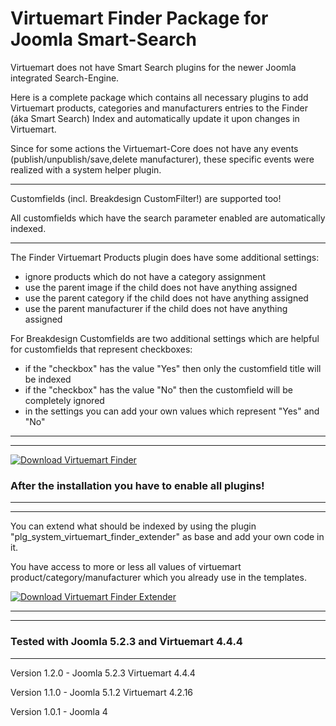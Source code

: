 # Virtuemart Finder Package for Joomla Smart-Search

Virtuemart does not have Smart Search plugins for the newer Joomla integrated Search-Engine.

Here is a complete package which contains all necessary plugins to add Virtuemart products, categories and manufacturers entries to the Finder (áka Smart Search) Index and automatically update it upon changes in Virtuemart.

Since for some actions the Virtuemart-Core does not have any events (publish/unpublish/save,delete manufacturer), these specific events were realized with a system helper plugin.

---

Customfields (incl. Breakdesign CustomFilter!) are supported too!

All customfields which have the search parameter enabled are automatically indexed.

---

The Finder Virtuemart Products plugin does have some additional settings:

- ignore products which do not have a category assignment
- use the parent image if the child does not have anything assigned
- use the parent category if the child does not have anything assigned
- use the parent manufacturer if the child does not have anything assigned

For Breakdesign Customfields are two additional settings which are helpful for customfields that represent checkboxes:

- if the "checkbox" has the value "Yes" then only the customfield title will be indexed
- if the "checkbox" has the value "No" then the customfield will be completely ignored
- in the settings you can add your own values which represent "Yes" and "No"

---
---

[![Download Virtuemart Finder](https://img.shields.io/github/v/release/Dudebaker/Virtuemart-Finder?logo=github&label=Download%20Virtuemart%20Finder&color=blueviolet&style=for-the-badge)](https://github.com/Dudebaker/Virtuemart-Finder/releases/download/v1.2.0/pkg_virtuemart_finder.zip)

### After the installation you have to enable all plugins!

---
---

You can extend what should be indexed by using the plugin "plg_system_virtuemart_finder_extender" as base and add your own code in it. 

You have access to more or less all values of virtuemart product/category/manufacturer which you already use in the templates.

[![Download Virtuemart Finder Extender](https://img.shields.io/badge/Download_Virtuemart_Finder_Extender-v1.0.0-blue?style=for-the-badge&logo=github)](https://github.com/Dudebaker/Virtuemart-Finder/releases/download/v1.2.0/plg_system_virtuemart_finder_extender.zip)

---
---

### Tested with Joomla 5.2.3 and Virtuemart 4.4.4

---

Version 1.2.0 - Joomla 5.2.3 Virtuemart 4.4.4

Version 1.1.0 - Joomla 5.1.2 Virtuemart 4.2.16

Version 1.0.1 - Joomla 4
